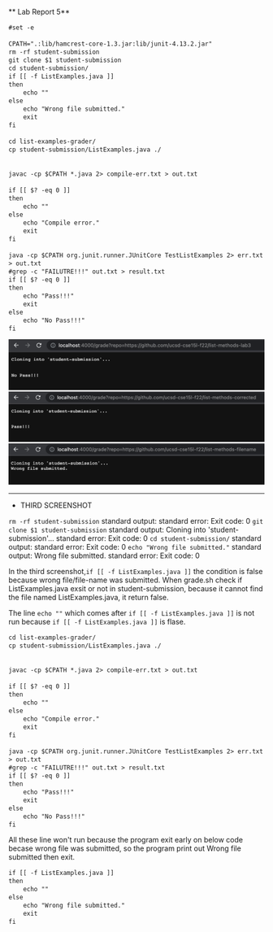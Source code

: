 ** Lab Report 5**
```
#set -e

CPATH=".:lib/hamcrest-core-1.3.jar:lib/junit-4.13.2.jar"
rm -rf student-submission
git clone $1 student-submission
cd student-submission/
if [[ -f ListExamples.java ]]
then 
    echo ""
else
    echo "Wrong file submitted."
    exit
fi

cd list-examples-grader/
cp student-submission/ListExamples.java ./


javac -cp $CPATH *.java 2> compile-err.txt > out.txt

if [[ $? -eq 0 ]]
then 
    echo ""
else 
    echo "Compile error."
    exit
fi

java -cp $CPATH org.junit.runner.JUnitCore TestListExamples 2> err.txt > out.txt
#grep -c "FAILUTRE!!!" out.txt > result.txt
if [[ $? -eq 0 ]]
then 
    echo "Pass!!!"
    exit
else 
    echo "No Pass!!!"
fi

```
![image](image/lab5-1.png)
![image](image/lab5-2.png)
![image](image/lab5-3.png)

---
* THIRD SCREENSHOT


`rm -rf student-submission`        standard output:                                           standard error:       Exit code: 0
`git clone $1 student-submission`  standard output: Cloning into 'student-submission'...      standard error:       Exit code: 0
`cd student-submission/`           standard output:                                           standard error:       Exit code: 0
`echo "Wrong file submitted."`     standard output: Wrong file submitted.                     standard error:       Exit code: 0


In the third screenshot,`if [[ -f ListExamples.java ]]` the condition is false because wrong file/file-name was submitted. When grade.sh check if ListExamples.java exsit or not in student-submission, because it cannot find the file named ListExamples.java, it return false.


The line `echo ""` which comes after `if [[ -f ListExamples.java ]]` is not run because `if [[ -f ListExamples.java ]]` is flase.
```
cd list-examples-grader/
cp student-submission/ListExamples.java ./


javac -cp $CPATH *.java 2> compile-err.txt > out.txt

if [[ $? -eq 0 ]]
then 
    echo ""
else 
    echo "Compile error."
    exit
fi

java -cp $CPATH org.junit.runner.JUnitCore TestListExamples 2> err.txt > out.txt
#grep -c "FAILUTRE!!!" out.txt > result.txt
if [[ $? -eq 0 ]]
then 
    echo "Pass!!!"
    exit
else 
    echo "No Pass!!!"
fi
```
All these line won't run because the program exit early on below code becase wrong file was submitted, so the program print out Wrong file submitted then exit.
```
if [[ -f ListExamples.java ]]
then 
    echo ""
else
    echo "Wrong file submitted."
    exit
fi
```
